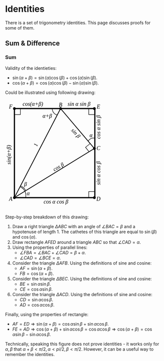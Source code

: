 # Identities

There is a set of trigonometry identities. This page discusses proofs for some of them.

## Sum & Difference

### Sum

Validity of the identieties:

- $\sin(\alpha + \beta) = \sin(\alpha)\cos(\beta) + \cos(\alpha)\sin(\beta)$.
- $\cos(\alpha + \beta) = \cos(\alpha)\cos(\beta) - \sin(\alpha)\sin(\beta)$.

Could be illustrated using following drawing:

<svg width="330" height="360" viewbox="-0.1 -0.1 1.1 1.2">
    <g>
        <circle cx="0" cy="0" r="0.015" />
        <circle cx="0.5" cy="0" r="0.015" />
        <circle cx="0.866" cy="0" r="0.015" />
        <circle cx="0.866" cy="0.433" r="0.015" />
        <circle cx="0.866" cy="0.966" r="0.015" />
        <circle cx="0" cy="0.966" r="0.015" />
    </g>
    <g stroke="black" stroke-width="0.013" fill="none">
        <path d="M 0.5 0 L 0.866 0.433 0 0.966 Z" stroke-width="0.008" />
        <rect x="0" y="0" width="0.871" height="0.966"   />
    </g>
    <g 
        font-size="0.06"
        text-anchor="middle"
        style="font-family: 'LatinModern'"
        font-style="italic"
    >
        <text x="-0.04" y="0" >F</text>
        <text x="0.5" y="-0.02">B</text>
        <text x="0.91" y="0">E</text>
        <text x="0.91" y="0.45">C</text>
        <text x="0.91" y="1">D</text>
        <text x="-0.04" y="1">A</text>
        <text x="0.12" y="0.84">β</text>
        <text x="0.15" y="0.94">α</text>
        <text x="0.83" y="0.31">α</text>
        <text x="0.356" y="0.1">α+β</text>
        <text x="0.25" y="0.4" transform="rotate(-70 0.25 0.4)">1</text>
        <text x="0.5" y="0.7" transform="rotate(-30 0.4 0.7)">cos β</text>
        <text x="0.65" y="0.28" transform="rotate(48 0.65 0.28)">sin β</text>
        <text x="-0.04" y="0.5" transform="rotate(-90 -0.04 0.5)">sin(α+β)</text>
        <text x="0.2" y="-0.03">cos(α+β)</text>
        <text x="0.7" y="-0.03">sin α sin β</text>
        <text x="0.93" y="0.2" transform="rotate(-90 0.93 0.2)">cos α sin β</text>
        <text x="0.93" y="0.7" transform="rotate(-90 0.93 0.7)">sin α cos β</text>
        <text x="0.45" y="1.03">cos α cos β</text>
    </g>
    <g fill="none" stroke="black" stroke-width="0.005">
        <path d="M 0.065 0.85 A 0.1 0.1 0 0 1 0.12 0.97" />
        <path d="M 0.067 0.84 A 0.1 0.1 0 0 1 0.122 0.889" />
        <path d="M 0.41 0 A 0.07 0.07 0 0 0 0.465 0.07" />
        <path d="M 0.87 0.32 A 0.07 0.07 0 0 0 0.8 0.35" />
        <path d="M 0.871 0.9 L 0.805 0.9 0.805 0.966" />
        <path d="M 0.805 0 L 0.805 0.065 0.871 0.065" />
        <path d="M 0 0.065 L 0.065 0.065 0.065 0" />
        <path d="M 0.82 0.38 L 0.77 0.42 0.81 0.47" />
    </g>
</svg>

Step-by-step breakdown of this drawing:

1. Draw a right triangle $\Delta ABC$ with an angle of $\angle BAC = \beta$ and a hypotenuse of length 1. The cathetes of this triangle are equal to $\sin(\beta)$ and $\cos(\alpha)$.
2. Draw rectangle $AFED$ around a triangle $ABC$ so that $\angle CAD = \alpha$.
3. Using the properties of parallel lines: 
    - $\angle FBA = \angle BAC + \angle CAD = \beta + \alpha$.
    - $\angle CAD = \angle BCE = \alpha$.
4. Consider the triangle $\Delta AFB$. Using the definitions of sine and cosine:
    - $AF=\sin{(\alpha + \beta)}$.
    - $FB=\cos{(\alpha + \beta)}$.
5. Consider the triangle $\Delta BEC$. Using the definitions of sine and cosine:
    - $BE = \sin{\alpha} \sin{\beta}$.
    - $CE = \cos{\alpha} \sin{\beta}$.
6. Consider the triangle $\Delta ACD$. Using the definitions of sine and cosine:
    - $CD = \sin{\alpha} \cos{\beta}$.
    - $AD = \cos{\alpha} \cos{\beta}$.

Finally, using the properties of rectangle:

- $AF = ED \Rightarrow \sin{(\alpha + \beta)} = \cos{\alpha} \sin{\beta} + \sin{\alpha} \cos{\beta}$.
- $FE = AD \Rightarrow \cos{(\alpha + \beta)} + \sin{\alpha}\cos{\beta} = \cos{\alpha}\cos{\beta} \Rightarrow \cos{(\alpha + \beta)} = \cos{\alpha}\sin{\beta} - \sin{\alpha}\cos{\beta}$.

Technically, speaking this figure does not prove identities - it works only for $\alpha, \beta$ that $\alpha + \beta < \pi/2, \alpha < pi/2, \beta < \pi/2$. However, it can be a useful way to remember the identities.
